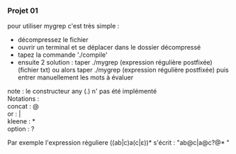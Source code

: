 ### Projet 01 

pour utiliser mygrep c'est très simple :
- décompressez le fichier 
- ouvrir un terminal et se déplacer dans le dossier décompressé
- tapez la commande './compile'
- ensuite 2 solution : taper ./mygrep (expression régulière postfixée) (fichier txt)
ou alors taper ./mygrep (expression régulière postfixée) puis entrer manuellement les mots à évaluer

note : le constructeur any (.) n' pas été implémenté<br>
Notations : <br>
    concat : @ <br>
    or : | <br>
    kleene : * <br>
    option : ? <br>

Par exemple l'expression réguliere ((ab|c)a(c|ε))* s'écrit :  "ab@c|a@c?@* " 
